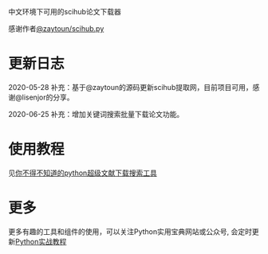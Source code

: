 中文环境下可用的scihub论文下载器

感谢作者[@zaytoun/scihub.py](https://github.com/zaytoun/scihub.py)

# 更新日志

2020-05-28 补充：基于@zaytoun的源码更新scihub提取网，目前项目可用，感谢@lisenjor的分享。

2020-06-25 补充：增加关键词搜索批量下载论文功能。


# 使用教程

见[你不得不知道的python超级文献下载搜索工具](https://pythondict.com/life-intelligent/tools/python-paper-downloader/)

# 更多

更多有趣的工具和组件的使用，可以关注Python实用宝典网站或公众号, 会定时更新[Python实战教程](https://pythondict.com)